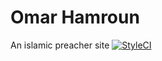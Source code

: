 # Omar Hamroun

An islamic preacher site
[![StyleCI](https://github.styleci.io/repos/267389070/shield)](https://github.styleci.io/repos/267389070)
